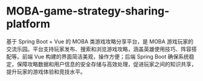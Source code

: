 # MOBA-game-strategy-sharing-platform
基于 Spring Boot + Vue 的 MOBA 类游戏攻略分享平台，是 MOBA 游戏玩家的交流乐园。平台支持玩家发布、搜索和浏览游戏攻略，涵盖英雄使用技巧、阵容搭配等。前端 Vue 构建的界面简洁美观，操作方便；后端 Spring Boot 确保系统稳定，保障攻略数据和用户信息的安全存储与高效处理，促进玩家之间的知识共享，提升玩家的游戏体验和竞技水平。
